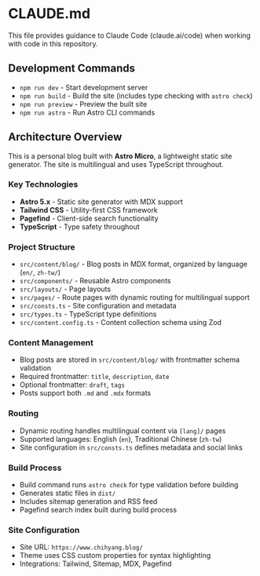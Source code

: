# CLAUDE.md

This file provides guidance to Claude Code (claude.ai/code) when working with code in this repository.

## Development Commands

- `npm run dev` - Start development server
- `npm run build` - Build the site (includes type checking with `astro check`)
- `npm run preview` - Preview the built site
- `npm run astro` - Run Astro CLI commands

## Architecture Overview

This is a personal blog built with **Astro Micro**, a lightweight static site generator. The site is multilingual and uses TypeScript throughout.

### Key Technologies

- **Astro 5.x** - Static site generator with MDX support
- **Tailwind CSS** - Utility-first CSS framework
- **Pagefind** - Client-side search functionality
- **TypeScript** - Type safety throughout

### Project Structure

- `src/content/blog/` - Blog posts in MDX format, organized by language (`en/`, `zh-tw/`)
- `src/components/` - Reusable Astro components
- `src/layouts/` - Page layouts
- `src/pages/` - Route pages with dynamic routing for multilingual support
- `src/consts.ts` - Site configuration and metadata
- `src/types.ts` - TypeScript type definitions
- `src/content.config.ts` - Content collection schema using Zod

### Content Management

- Blog posts are stored in `src/content/blog/` with frontmatter schema validation
- Required frontmatter: `title`, `description`, `date`
- Optional frontmatter: `draft`, `tags`
- Posts support both `.md` and `.mdx` formats

### Routing

- Dynamic routing handles multilingual content via `[lang]/` pages
- Supported languages: English (`en`), Traditional Chinese (`zh-tw`)
- Site configuration in `src/consts.ts` defines metadata and social links

### Build Process

- Build command runs `astro check` for type validation before building
- Generates static files in `dist/`
- Includes sitemap generation and RSS feed
- Pagefind search index built during build process

### Site Configuration

- Site URL: `https://www.chihyang.blog/`
- Theme uses CSS custom properties for syntax highlighting
- Integrations: Tailwind, Sitemap, MDX, Pagefind
